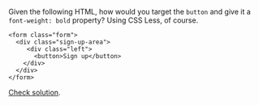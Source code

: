 
Given the following HTML, how would you target the `button` and give it a `font-weight: bold` property? Using CSS Less, of course.

  
```
<form class="form">
  <div class="sign-up-area">
     <div class="left">
       <button>Sign up</button>
    </div>
  </div>
</form>
```
  

[Check solution](https://codepen.io/ElevationPen/pen/mZJLQp?editors=0100).